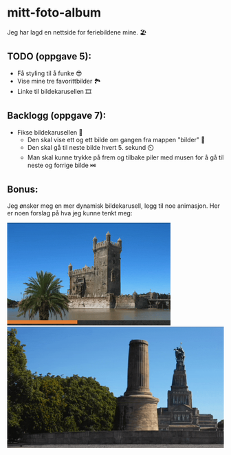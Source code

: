 # mitt-foto-album 
Jeg har lagd en nettside for feriebildene mine. 🏖️

## TODO (oppgave 5):
* Få styling til å funke 😎
* Vise mine tre favorittbilder 🏞️
* Linke til bildekarusellen 🎞️

## Backlogg (oppgave 7):
* Fikse bildekarusellen 📸
    * Den skal vise ett og ett bilde om gangen fra mappen "bilder" 📂
    * Den skal gå til neste bilde hvert 5. sekund ⏲️
    * Man skal kunne trykke på frem og tilbake piler med musen for å gå til neste og forrige bilde ⏭️

## Bonus:
Jeg ønsker meg en mer dynamisk bildekarusell, legg til noe animasjon. Her er noen forslag på hva jeg kunne tenkt meg:

![](wish1.gif)
![](wish2.gif)
